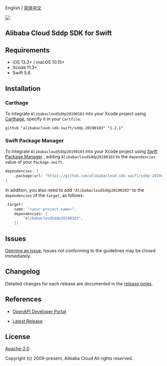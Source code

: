 English | [简体中文](README-CN.md)

![](https://aliyunsdk-pages.alicdn.com/icons/AlibabaCloud.svg)

## Alibaba Cloud Sddp SDK for Swift

## Requirements

- iOS 13.3+ / macOS 10.15+
- Xcode 11.3+
- Swift 5.6

## Installation

### Carthage

To integrate `AlibabacloudSddp20190103` into your Xcode project using [Carthage](https://github.com/Carthage/Carthage), specify it in your `Cartfile`:

```ogdl
github "alibabacloud-sdk-swift/sddp-20190103" "1.2.1"
```

### Swift Package Manager

To integrate `AlibabacloudSddp20190103` into your Xcode project using [Swift Package Manager](https://swift.org/package-manager/) , adding `AlibabacloudSddp20190103` to the `dependencies` value of your `Package.swift`.

```swift
dependencies: [
    .package(url: "https://github.com/alibabacloud-sdk-swift/sddp-20190103.git", from: "1.2.1")
]
```

In addition, you also need to add `"AlibabacloudSddp20190103"` to the `dependencies` of the `target`, as follows:

```swift
.target(
    name: "<your-project-name>",
    dependencies: [
        "AlibabacloudSddp20190103",
    ])
```

## Issues

[Opening an Issue](https://github.com/alibabacloud-sdk-swift/sddp-20190103/issues/new), Issues not conforming to the guidelines may be closed immediately.

## Changelog

Detailed changes for each release are documented in the [release notes](./ChangeLog.txt).

## References

* [OpenAPI Developer Portal](https://next.api.alibabacloud.com/home)
- [Latest Release](https://github.com/alibabacloud-sdk-swift/sddp-20190103)

## License

[Apache-2.0](http://www.apache.org/licenses/LICENSE-2.0)

Copyright (c) 2009-present, Alibaba Cloud All rights reserved.
